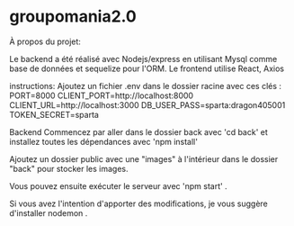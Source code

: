# groupomania2.0

À propos du projet:

Le backend a été réalisé avec Nodejs/express en utilisant Mysql comme base de données et sequelize pour l'ORM.
Le frontend utilise React, Axios


instructions:
Ajoutez un fichier .env dans le dossier racine avec ces clés :
PORT=8000
CLIENT_PORT=http://localhost:8000
CLIENT_URL=http://localhost:3000
DB_USER_PASS=sparta:dragon405001
TOKEN_SECRET=sparta


Backend
Commencez par aller dans le dossier back avec 'cd back' et installez toutes les dépendances avec 'npm install'

Ajoutez un dossier public avec une "images" à l'intérieur dans le dossier "back" pour stocker les images.

Vous pouvez ensuite exécuter le serveur avec 'npm start' .

Si vous avez l'intention d'apporter des modifications, je vous suggère d'installer nodemon .

